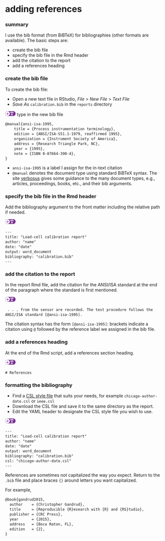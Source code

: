 # adding references








### summary 

I use the bib format (from BiBTeX) for bibliographies (other formats are available). The  basic steps are: 

- create the bib file  
- specify the bib file in the Rmd header  
- add the citation to the report  
- add a references heading 



### create the bib file 

To create the bib file: 

- Open a new text file in RStudio, *File* > *New File* > *Text File* 
- *Save As* `calibration.bib` in the `reports` directory 

![](../resources/images/text-icon.png)<!-- --> type in the new bib file

<pre class="r"><code>@manual{ansi-isa-1995,
    title = {Process instrumentation terminology},
    edition = {ANSI/ISA-S51.1-1979, reaffirmed 1995},
    organization = {Instrument Society of America},
    address = {Research Triangle Park, NC},
    year = {1995},
    note = {ISBN 0-87664-390-4},
}</code></pre>

- `ansi-isa-1995` is a label I assign for the in-text citation 
- `@manual` denotes the document type using standard BiBTeX syntax.  The site  [verbosus](https://verbosus.com/bibtex-style-examples.html) gives some guidance to the many document types, e.g., articles, proceedings, books, etc., and their bib arguments.   




### specify the bib file in the Rmd header

Add the bibliography argument to the front matter including the relative path if needed.  

![](../resources/images/text-icon.png)<!-- -->

<pre class="r"><code>---
title: "Load-cell calibration report"
author: "name"
date: "date"
output: word_document
bibliography: "calibration.bib"
---</code></pre>

 


### add the citation to the report

In the report Rmd file, add the citation for the ANSI/ISA standard at the end of the paragraph where the standard is first mentioned. 



![](../resources/images/text-icon.png)<!-- -->

<pre class="r"><code> . . . from the sensor are recorded. The test procedure follows the ANSI/ISA standard [@ansi-isa-1995]. 
</code></pre>

The citation syntax has the form `[@ansi-isa-1995]`: brackets indicate a citation using `@`  followed by the reference label we assigned in the bib file.


 


### add a references heading

At the end of the Rmd script, add a references section heading.

![](../resources/images/text-icon.png)<!-- -->

<pre class="r"><code># References
</code></pre>


### formatting the bibliography

- Find a [CSL style file](http://citationstyles.org/styles/) that suits your needs, for example `chicago-author-date.csl` or `ieee.csl` 
- Download the CSL file and save it to the same directory as the report. 
- Edit the YAML header to designate the CSL style file you wish to use.  

![](../resources/images/text-icon.png)<!-- -->

<pre class="r"><code>---
title: "Load-cell calibration report"
author: "name"
date: "date"
output: word_document
bibliography: "calibration.bib"
csl: "chicago-author-date.csl"
---</code></pre>

References are sometimes not capitalized the way you expect. Return to the `.bib` file and place braces `{}` around letters you want capitalized. 

For example, 

```
@book{gandrud2015,
  author    = {Christopher Gandrud}, 
  title     = {Reproducible {R}esearch with {R} and {RS}tudio},
  publisher = {CRC Press},
  year      = {2015},
  address   = {Boca Raton, FL},
  edition   = {2},
}
```
